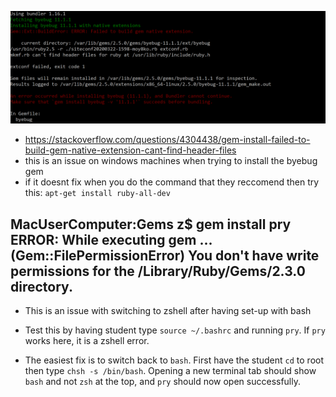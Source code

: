 ![byebug](../images/byebug.png)
* https://stackoverflow.com/questions/4304438/gem-install-failed-to-build-gem-native-extension-cant-find-header-files 
* this is an issue on windows machines when trying to install the byebug gem
* if it doesnt fix when you do the command that they reccomend then try this: `apt-get install ruby-all-dev` 

## MacUserComputer:Gems z$ gem install pry ERROR: While executing gem ... (Gem::FilePermissionError) You don't have write permissions for the /Library/Ruby/Gems/2.3.0 directory.

* This is an issue with switching to zshell after having set-up with bash

* Test this by having student type `source ~/.bashrc` and running `pry`. If `pry` works here, it is a zshell error.

* The easiest fix is to switch back to `bash`. First have the student `cd` to root then type `chsh -s /bin/bash`. Opening a new terminal tab should show `bash` and not `zsh` at the top, and `pry` should now open successfully.
